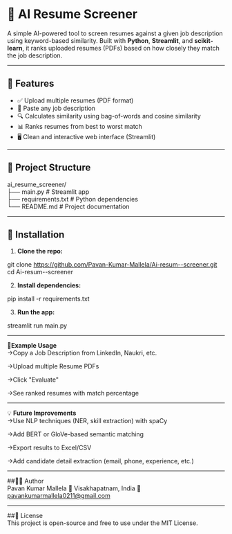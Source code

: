 # 🧠 AI Resume Screener

A simple AI-powered tool to screen resumes against a given job description using keyword-based similarity. Built with **Python**, **Streamlit**, and **scikit-learn**, it ranks uploaded resumes (PDFs) based on how closely they match the job description.

---

## 🚀 Features

- ✅ Upload multiple resumes (PDF format)
- 📄 Paste any job description
- 🔍 Calculates similarity using bag-of-words and cosine similarity
- 📊 Ranks resumes from best to worst match
- 🖥️ Clean and interactive web interface (Streamlit)

---

## 📁 Project Structure

ai_resume_screener/  
├── main.py # Streamlit app  
├── requirements.txt # Python dependencies  
└── README.md # Project documentation  

---

## 🔧 Installation  

1. **Clone the repo:**

git clone https://github.com/Pavan-Kumar-Mallela/Ai-resum--screener.git
cd Ai-resum--screener

2. **Install dependencies:**

pip install -r requirements.txt

3. **Run the app:**

streamlit run main.py

---

📌**Example Usage**  
->Copy a Job Description from LinkedIn, Naukri, etc.

->Upload multiple Resume PDFs

->Click "Evaluate"

->See ranked resumes with match percentage

---

💡 **Future Improvements**  
->Use NLP techniques (NER, skill extraction) with spaCy

->Add BERT or GloVe-based semantic matching

->Export results to Excel/CSV

->Add candidate detail extraction (email, phone, experience, etc.)

---

##🙋‍♂️ Author  
Pavan Kumar Mallela
📍 Visakhapatnam, India
📧 pavankumarmallela0211@gmail.com

---

##📜 License  
This project is open-source and free to use under the MIT License.
